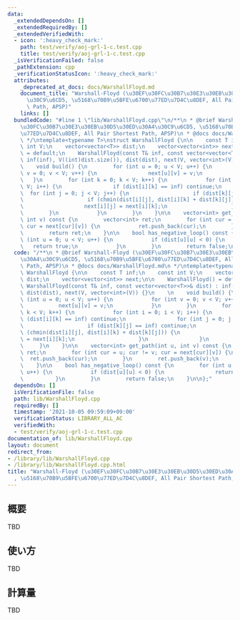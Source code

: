 ```yaml
---
data:
  _extendedDependsOn: []
  _extendedRequiredBy: []
  _extendedVerifiedWith:
  - icon: ':heavy_check_mark:'
    path: test/verify/aoj-grl-1-c.test.cpp
    title: test/verify/aoj-grl-1-c.test.cpp
  _isVerificationFailed: false
  _pathExtension: cpp
  _verificationStatusIcon: ':heavy_check_mark:'
  attributes:
    _deprecated_at_docs: docs/WarshallFloyd.md
    document_title: "Warshall-Floyd (\u30EF\u30FC\u30B7\u30E3\u30EB\u30D5\u30ED\u30A4\
      \u30C9\u6CD5, \u5168\u70B9\u5BFE\u6700\u77ED\u7D4C\u8DEF, All Pair Shortest\
      \ Path, APSP)"
    links: []
  bundledCode: "#line 1 \"lib/WarshallFloyd.cpp\"\n/**\n * @brief Warshall-Floyd (\u30EF\
    \u30FC\u30B7\u30E3\u30EB\u30D5\u30ED\u30A4\u30C9\u6CD5, \u5168\u70B9\u5BFE\u6700\
    \u77ED\u7D4C\u8DEF, All Pair Shortest Path, APSP)\n * @docs docs/WarshallFloyd.md\n\
    \ */\ntemplate<typename T>\nstruct WarshallFloyd {\n\n    const T inf;\n    const\
    \ int V;\n    vector<vector<T>> dist;\n    vector<vector<int>> next;\n\n    WarshallFloyd()\
    \ = default;\n    WarshallFloyd(const T& inf, const vector<vector<T>>& dist) :\
    \ inf(inf), V((int)dist.size()), dist(dist), next(V, vector<int>(V)) {}\n    \n\
    \    void build() {\n        for (int u = 0; u < V; u++) {\n            for (int\
    \ v = 0; v < V; v++) {\n                next[u][v] = v;\n            }\n     \
    \   }\n        for (int k = 0; k < V; k++) {\n            for (int i = 0; i <\
    \ V; i++) {\n                if (dist[i][k] == inf) continue;\n              \
    \  for (int j = 0; j < V; j++) {\n                    if (dist[k][j] == inf) continue;\n\
    \                    if (chmin(dist[i][j], dist[i][k] + dist[k][j])) {\n     \
    \                   next[i][j] = next[i][k];\n                    }\n        \
    \        }\n            }\n        }\n    }\n\n    vector<int> get_path(int u,\
    \ int v) const {\n        vector<int> ret;\n        for (int cur = u; cur != v;\
    \ cur = next[cur][v]) {\n            ret.push_back(cur);\n        }\n        ret.push_back(v);\n\
    \        return ret;\n    }\n\n    bool has_negative_loop() const {\n        for\
    \ (int u = 0; u < V; u++) {\n            if (dist[u][u] < 0) {\n             \
    \   return true;\n            }\n        }\n        return false;\n    }\n\n};\n"
  code: "/**\n * @brief Warshall-Floyd (\u30EF\u30FC\u30B7\u30E3\u30EB\u30D5\u30ED\
    \u30A4\u30C9\u6CD5, \u5168\u70B9\u5BFE\u6700\u77ED\u7D4C\u8DEF, All Pair Shortest\
    \ Path, APSP)\n * @docs docs/WarshallFloyd.md\n */\ntemplate<typename T>\nstruct\
    \ WarshallFloyd {\n\n    const T inf;\n    const int V;\n    vector<vector<T>>\
    \ dist;\n    vector<vector<int>> next;\n\n    WarshallFloyd() = default;\n   \
    \ WarshallFloyd(const T& inf, const vector<vector<T>>& dist) : inf(inf), V((int)dist.size()),\
    \ dist(dist), next(V, vector<int>(V)) {}\n    \n    void build() {\n        for\
    \ (int u = 0; u < V; u++) {\n            for (int v = 0; v < V; v++) {\n     \
    \           next[u][v] = v;\n            }\n        }\n        for (int k = 0;\
    \ k < V; k++) {\n            for (int i = 0; i < V; i++) {\n                if\
    \ (dist[i][k] == inf) continue;\n                for (int j = 0; j < V; j++) {\n\
    \                    if (dist[k][j] == inf) continue;\n                    if\
    \ (chmin(dist[i][j], dist[i][k] + dist[k][j])) {\n                        next[i][j]\
    \ = next[i][k];\n                    }\n                }\n            }\n   \
    \     }\n    }\n\n    vector<int> get_path(int u, int v) const {\n        vector<int>\
    \ ret;\n        for (int cur = u; cur != v; cur = next[cur][v]) {\n          \
    \  ret.push_back(cur);\n        }\n        ret.push_back(v);\n        return ret;\n\
    \    }\n\n    bool has_negative_loop() const {\n        for (int u = 0; u < V;\
    \ u++) {\n            if (dist[u][u] < 0) {\n                return true;\n  \
    \          }\n        }\n        return false;\n    }\n\n};"
  dependsOn: []
  isVerificationFile: false
  path: lib/WarshallFloyd.cpp
  requiredBy: []
  timestamp: '2021-10-05 09:59:09+09:00'
  verificationStatus: LIBRARY_ALL_AC
  verifiedWith:
  - test/verify/aoj-grl-1-c.test.cpp
documentation_of: lib/WarshallFloyd.cpp
layout: document
redirect_from:
- /library/lib/WarshallFloyd.cpp
- /library/lib/WarshallFloyd.cpp.html
title: "Warshall-Floyd (\u30EF\u30FC\u30B7\u30E3\u30EB\u30D5\u30ED\u30A4\u30C9\u6CD5\
  , \u5168\u70B9\u5BFE\u6700\u77ED\u7D4C\u8DEF, All Pair Shortest Path, APSP)"
---
```

## 概要

TBD

## 使い方

TBD

## 計算量

TBD